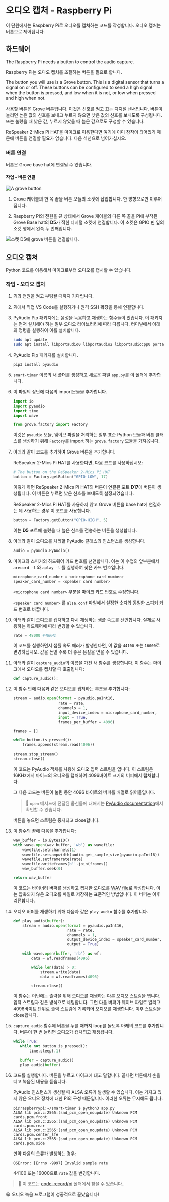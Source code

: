 # 오디오 캡처 - Raspberry Pi

이 단원에서는 Raspberry Pi로 오디오를 캡처하는 코드를 작성합니다. 오디오 캡처는 버튼으로 제어됩니다.

## 하드웨어

The Raspberry Pi needs a button to control the audio capture.

Raspberry Pi는 오디오 캡처를 조절하는 버튼을 필요로 합니다.

The button you will use is a Grove button. This is a digital sensor that turns a signal on or off. These buttons can be configured to send a high signal when the button is pressed, and low when it is not, or low when pressed and high when not.

사용할 버튼은 Grove 버튼입니다. 이것은 신호를 켜고 끄는 디지털 센서입니다. 버튼이 눌리면 높은 값의 신호를 보내고 누르지 않으면 낮은 값의 신호를 보내도록 구성됩니다. 또는 눌렀을 때 낮은 값, 누르지 않았을 때 높은 값으로도 구성할 수 있습니다.

ReSpeaker 2-Mics Pi HAT을 마이크로 이용한다면 여기에 이미 장착이 되어있기 때문에 버튼을 연결할 필요가 없습니다. 다음 섹션으로 넘어가십시오.

### 버튼 연결

버튼은 Grove base hat에 연결될 수 있습니다.

#### 작업 - 버튼 연결

![A grove button](../../../../images/grove-button.png)

1. Grove 케이블의 한 쪽 끝을 버튼 모듈의 소켓에 삽입합니다. 한 방향으로만 이루어집니다.

1. Raspberry Pi의 전원을 끈 상태에서 Grove 케이블의 다른 쪽 끝을 Pi에 부착된 Grove Base hat의 **D5**가 적힌 디지털 소켓에 연결합니다. 이 소켓은 GPIO 핀 옆의 소켓 행에서 왼쪽 두 번째입니다.

![소켓 D5에 grove 버튼을 연결합니다.](../../../../images/pi-button.png)

## 오디오 캡처

Python 코드를 이용해서 마이크로부터 오디오를 캡처할 수 있습니다.

### 작업 - 오디오 캡처

1. Pi의 전원을 켜고 부팅될 때까지 기다립니다.

1. Pi에서 직접 VS Code를 실행하거나 원격 SSH 확장을 통해 연결합니다.

1. PyAudio Pip 패키지에는 음성을 녹음하고 재생하는 함수들이 있습니다. 이 패키지는 먼저 설치해야 하는 일부 오디오 라이브러리에 따라 다릅니다. 터미널에서 아래의 명령을 실행하여 이를 설치합니다.

   ```sh
   sudo apt update
   sudo apt install libportaudio0 libportaudio2 libportaudiocpp0 portaudio19-dev libasound2-plugins --yes
   ```

1. PyAudio Pip 패키지를 설치합니다.

   ```sh
   pip3 install pyaudio
   ```

1. `smart-timer` 이름의 새 폴더를 생성하고 새로운 파일 `app.py`를 이 폴더에 추가합니다.

1. 이 파일의 상단에 다음의 import문들을 추가합니다.

   ```python
   import io
   import pyaudio
   import time
   import wave

   from grove.factory import Factory
   ```

   이것은 `pyaudio` 모듈, 웨이브 파일을 처리하는 일부 표준 Python 모듈과 버튼 클래스를 생성하기 위해 `Factory`를 import 하는 `grove.factory` 모듈을 가져옵니다.

1. 아래와 같이 코드를 추가하여 Grove 버튼을 추가합니다.

   ReSpeaker 2-Mics Pi HAT를 사용한다면, 다음 코드를 사용하십시오:

   ```python
   # The button on the ReSpeaker 2-Mics Pi HAT
   button = Factory.getButton("GPIO-LOW", 17)
   ```

   이렇게 하면 ReSpeaker 2-Mics Pi HAT의 버튼이 연결된 포트 **D17**에 버튼이 생성됩니다. 이 버튼은 누르면 낮은 신호를 보내도록 설정되었습니다.

   ReSpeaker 2-Mics Pi HAT를 사용하지 않고 Grove 버튼을 base hat에 연결하는 데 사용하는 경우 이 코드를 사용합니다.

   ```python
   button = Factory.getButton("GPIO-HIGH", 5)
   ```

   이는 **D5** 포트에 눌렀을 때 높은 신호를 전송하는 버튼을 생성합니다.

1. 아래와 같이 오디오를 처리할 PyAudio 클래스의 인스턴스를 생성합니다.

   ```python
   audio = pyaudio.PyAudio()
   ```

1. 마이크와 스피커의 하드웨어 카드 번호를 선언합니다. 이는 이 수업의 앞부분에서 `arecord -l` 와 `aplay -l` 를 실행하여 찾은 카드 번호입니다.

   ```python
   microphone_card_number = <microphone card number>
   speaker_card_number = <speaker card number>
   ```

   `<microphone card number>` 부분을 마이크 카드 번호로 수정합니다.

   `<speaker card number>` 를 `alsa.conf` 파일에서 설정한 숫자와 동일한 스피커 카드 번호로 바꿉니다.

1. 아래와 같이 오디오를 캡처하고 다시 재생하는 샘플 속도를 선언합니다. 실제로 사용하는 하드웨어에 따라 변경할 수 있습니다.

   ```python
   rate = 48000 #48KHz
   ```

   이 코드를 실행하면서 샘플 속도 에러가 발생한다면, 이 값을 `44100` 또는 `16000`로 변경하십시오. 값을 높일 수록 더 좋은 음질을 얻을 수 있습니다.

1. 아래와 같이 `capture_audio`의 이름을 가진 새 함수를 생성합니다. 이 함수는 마이크에서 오디오를 캡처할 때 호출됩니다:

   ```python
   def capture_audio():
   ```

1. 이 함수 안에 다음과 같은 오디오를 캡처하는 부분을 추가합니다:

   ```python
   stream = audio.open(format = pyaudio.paInt16,
                       rate = rate,
                       channels = 1,
                       input_device_index = microphone_card_number,
                       input = True,
                       frames_per_buffer = 4096)

   frames = []

   while button.is_pressed():
       frames.append(stream.read(4096))

   stream.stop_stream()
   stream.close()
   ```

   이 코드는 PyAudio 객체를 사용해 오디오 입력 스트림을 엽니다. 이 스트림은 16KHz에서 마이크의 오디오를 캡처하여 4096바이트 크기의 버퍼에서 캡처합니다.

   그 다음 코드는 버튼이 눌린 동안 4096 바이트의 버퍼를 배열로 읽어들입니다.

   > 💁 `open` 메서드에 전달된 옵션들에 대해서는 [PyAudio documentation](https://people.csail.mit.edu/hubert/pyaudio/docs/)에서 확인할 수 있습니다.

   버튼을 놓으면 스트림은 중지되고 close합니다.

1. 이 함수의 끝에 다음을 추가합니다:

   ```python
   wav_buffer = io.BytesIO()
   with wave.open(wav_buffer, 'wb') as wavefile:
       wavefile.setnchannels(1)
       wavefile.setsampwidth(audio.get_sample_size(pyaudio.paInt16))
       wavefile.setframerate(rate)
       wavefile.writeframes(b''.join(frames))
       wav_buffer.seek(0)

   return wav_buffer
   ```

   이 코드는 바이너리 버퍼를 생성하고 캡처한 오디오를 [WAV file](https://wikipedia.org/wiki/WAV)로 작성합니다. 이는 압축되지 않은 오디오를 파일로 저장하는 표준적인 방법입니다. 이 버퍼는 이후 리턴합니다.

1. 오디오 버퍼를 재생하기 위해 다음과 같은 `play_audio` 함수를 추가합니다.

   ```python
   def play_audio(buffer):
       stream = audio.open(format = pyaudio.paInt16,
                           rate = rate,
                           channels = 1,
                           output_device_index = speaker_card_number,
                           output = True)

       with wave.open(buffer, 'rb') as wf:
           data = wf.readframes(4096)

           while len(data) > 0:
               stream.write(data)
               data = wf.readframes(4096)

           stream.close()
   ```

   이 함수는 이번에는 출력을 위해 오디오를 재생하는 다른 오디오 스트림을 엽니다. 입력 스트림과 같은 방식으로 세팅합니다. 그런 다음 버퍼가 웨이브 파일로 열리고 4096바이트 단위로 출력 스트림에 기록되어 오디오를 재생합니다. 이후 스트림을 close합니다.

1. `capture_audio` 함수에 버튼을 누를 때까지 loop를 돌도록 아래의 코드를 추가합니다. 버튼이 한 번 눌리면 오디오가 캡처되고 재생됩니다.

   ```python
   while True:
      while not button.is_pressed():
          time.sleep(.1)

      buffer = capture_audio()
      play_audio(buffer)
   ```

1. 코드를 실행합니다. 버튼을 누르고 마이크에 대고 말합니다. 끝나면 버튼에서 손을 떼고 녹음된 내용을 듣습니다.

   PyAudio 인스턴스가 생성될 때 ALSA 오류가 발생할 수 있습니다. 이는 가지고 있지 않은 오디오 장치에 대한 Pi의 구성 때문입니다. 이러한 오류는 무시해도 됩니다.

   ```output
   pi@raspberrypi:~/smart-timer $ python3 app.py
   ALSA lib pcm.c:2565:(snd_pcm_open_noupdate) Unknown PCM cards.pcm.front
   ALSA lib pcm.c:2565:(snd_pcm_open_noupdate) Unknown PCM cards.pcm.rear
   ALSA lib pcm.c:2565:(snd_pcm_open_noupdate) Unknown PCM cards.pcm.center_lfe
   ALSA lib pcm.c:2565:(snd_pcm_open_noupdate) Unknown PCM cards.pcm.side
   ```

   만약 다음의 오류가 발생하는 경우:

   ```output
   OSError: [Errno -9997] Invalid sample rate
   ```

   44100 또는 16000으로 `rate` 값을 변경합니다.

> 💁 이 코드는 [code-record/pi](../code-record/pi) 폴더에서 찾을 수 있습니다..

😀 오디오 녹음 프로그램이 성공적으로 끝났습니다!
